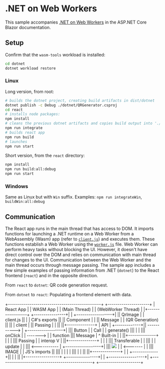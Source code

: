 # .NET on Web Workers

This sample accompanies [.NET on Web Workers](https://learn.microsoft.com/aspnet/core/client-side/dotnet-on-webworkers) in the ASP.NET Core Blazor documentation.

## Setup

Confirm that the `wasm-tools` workload is installed:

```bash
cd dotnet
dotnet workload restore
```

### Linux

Long version, from root:

``` bash
# builds the dotnet project, creating build artifacts in dist/dotnet
dotnet publish -c Debug ./dotnet/QRGenerator.csproj
cd react
# installs node packages:
npm install
# cleans the previous dotnet artifacts and copies build output into './public/qr'
npm run integrate
# builds react app
npm run build
# launches
npm run start
```

Short version, from the `react` directory:

``` bash
npm install
npm run build:all:debug
npm run start
```

### Windows

Same as Linux but with `Win` suffix. Examples: `npm run integrateWin`, `buildWin:all:debug`

## Communication

The React app runs in the main thread that has access to DOM. It imports functions for launching a .NET runtime on a Web Worker from a WebAssembly (Wasm) app (refer to [`client.js`](react/src/client.js)) and executes them. These functions establish a Web Worker using the [`worker.js`](dotnet/wwwroot/worker.js) file. Web Worker can perform heavy tasks without blocking the UI. However, it doesn't have direct control over the DOM and relies on communication with main thread for changes to the UI. Communication between the Web Worker and the main thread occurs through message passing. The sample app includes a few simple examples of passing information from .NET (`dotnet`) to the React frontend (`react`) and in the opposite direction.

From `react` to `dotnet`: QR code generation request.

From `dotnet` to `react`: Populating a frontend element with data.

+-----------------------------------------------+              +---------------------+
| React App                                     |              | WASM App            |
| (Main Thread)                                 |              | (WebWorker Thread)  |
|+-----------------+          +----------------+|              | +------------------+|
|| QrImage         |          | client.js      ||              | |  C#'s exports    ||
|| Component       |          |                || Message      | |  (QR Generation) ||
||                 | client   |                || Passing      | |                  ||
||+--------------+ | API      | +-------------+|| -----------> | +------------------+|
||| Button       | | Call     | | generate()  |||              |                     |
||| onClick      | | -------> | | function    ||| Message      |   ^   Built-in   |  |
||+--------------+ |          | |             ||| Passing      |   |   interop    V  |
||+--------------+ |          | |             ||| Transferable |                     |
|||              | | update   | |             ||| <----------- | +------------------+|
||| <img src=..> | | <------- | |             |||  IMAGE       | |  JS's imports    ||
|||              | |          | |             |||              | |                  ||
||+--------------+ |          | +-------------+||              | |                  ||
|+-----------------+          +----------------+|              | +------------------+|
+-----------------------------------------------+              +---------------------+
